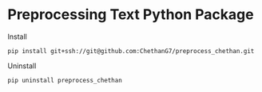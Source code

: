 # Preprocessing Text Python Package

Install

`pip install git+ssh://git@github.com:ChethanG7/preprocess_chethan.git`

Uninstall 

`pip uninstall preprocess_chethan`
